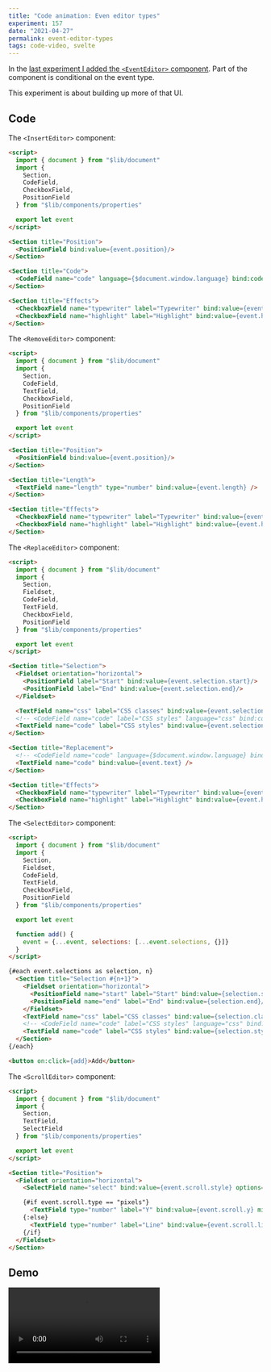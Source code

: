 ```yaml
---
title: "Code animation: Even editor types"
experiment: 157
date: "2021-04-27"
permalink: event-editor-types
tags: code-video, svelte
---
```


In the [last experiment I added the `<EventEditor>` component](/posts/event-editor). Part of the component is conditional on the event type.

This experiment is about building up more of that UI.

## Code

The `<InsertEditor>` component:

```html
<script>
  import { document } from "$lib/document"
  import {
    Section,
    CodeField,
    CheckboxField,
    PositionField
  } from "$lib/components/properties"

  export let event
</script>

<Section title="Position">
  <PositionField bind:value={event.position}/>
</Section>

<Section title="Code">
  <CodeField name="code" language={$document.window.language} bind:code={event.text} />
</Section>

<Section title="Effects">
  <CheckboxField name="typewriter" label="Typewriter" bind:value={event.typewriter} />
  <CheckboxField name="highlight" label="Highlight" bind:value={event.highlight} />
</Section>
```

The `<RemoveEditor>` component:

```html
<script>
  import { document } from "$lib/document"
  import {
    Section,
    CodeField,
    TextField,
    CheckboxField,
    PositionField
  } from "$lib/components/properties"

  export let event
</script>

<Section title="Position">
  <PositionField bind:value={event.position}/>
</Section>

<Section title="Length">
  <TextField name="length" type="number" bind:value={event.length} />
</Section>

<Section title="Effects">
  <CheckboxField name="typewriter" label="Typewriter" bind:value={event.typewriter} />
  <CheckboxField name="highlight" label="Highlight" bind:value={event.highlight} />
</Section>
```

The `<ReplaceEditor>` component:

```html
<script>
  import { document } from "$lib/document"
  import {
    Section,
    Fieldset,
    CodeField,
    TextField,
    CheckboxField,
    PositionField
  } from "$lib/components/properties"

  export let event
</script>

<Section title="Selection">
  <Fieldset orientation="horizontal">
    <PositionField label="Start" bind:value={event.selection.start}/>
    <PositionField label="End" bind:value={event.selection.end}/>
  </Fieldset>

  <TextField name="css" label="CSS classes" bind:value={event.selection.classes}/>
  <!-- <CodeField name="code" label="CSS styles" language="css" bind:code={event.selection.styles}/> -->
  <TextField name="code" label="CSS styles" bind:value={event.selection.styles}/>
</Section>

<Section title="Replacement">
  <!-- <CodeField name="code" language={$document.window.language} bind:code={event.text} /> -->
  <TextField name="code" bind:value={event.text} />
</Section>

<Section title="Effects">
  <CheckboxField name="typewriter" label="Typewriter" bind:value={event.typewriter} />
  <CheckboxField name="highlight" label="Highlight" bind:value={event.highlight} />
</Section>
```

The `<SelectEditor>` component:

```html
<script>
  import { document } from "$lib/document"
  import {
    Section,
    Fieldset,
    CodeField,
    TextField,
    CheckboxField,
    PositionField
  } from "$lib/components/properties"

  export let event

  function add() {
    event = {...event, selections: [...event.selections, {}]}
  }
</script>

{#each event.selections as selection, n}
  <Section title="Selection #{n+1}">
    <Fieldset orientation="horizontal">
      <PositionField name="start" label="Start" bind:value={selection.start}/>
      <PositionField name="end" label="End" bind:value={selection.end}/>
    </Fieldset>
    <TextField name="css" label="CSS classes" bind:value={selection.classes}/>
    <!-- <CodeField name="code" label="CSS styles" language="css" bind:code={selection.styles}/> -->
    <TextField name="code" label="CSS styles" bind:value={selection.styles}/>
  </Section>
{/each}

<button on:click={add}>Add</button>
```

The `<ScrollEditor>` component:

```html
<script>
  import { document } from "$lib/document"
  import {
    Section,
    TextField,
    SelectField
  } from "$lib/components/properties"

  export let event
</script>

<Section title="Position">
  <Fieldset orientation="horizontal">
    <SelectField name="select" bind:value={event.scroll.style} options={scrollOptions}/>

    {#if event.scroll.type == "pixels"}
      <TextField type="number" label="Y" bind:value={event.scroll.y} min=0/>
    {:else}
      <TextField type="number" label="Line" bind:value={event.scroll.line} min=0/>
    {/if}
  </Fieldset>
</Section>
```

## Demo

<video src="https://res.cloudinary.com/dzwnkx0mk/video/upload/v1619515673/1000experiments.dev/event-editor-types_d0hkba.mp4" controls/>

## Notes

- Changes made to property editor should be reflected in UI immediately.
- Sections should have "+" buttons to add. ie add a selection, add an effect (like figma)
- Scrolling should be considered an effect for insert, append, replace, delete, select
